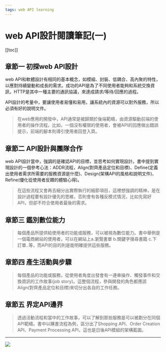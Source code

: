 ```yaml
---
tags: web API learning
---
```


# web API設計閱讀筆記(一)

[[toc]]

## 章節一 初探web API設計
web API和軟體設計有相同的基本概念，如模組、封裝、低耦合、高內聚的特性，以應對持續變動和成長的需求。成功的API是為了不同使用者能夠和系統交換資訊，HTTP是其中一種主要的通訊協議，來達成請求/等待/回應的過程。

API設計的考量中，要讓使用者易懂和易用，讓系統內的資源可以對外服務，所以必須有好的說明文件。

> 在web應用的開發中，API通常是被歸類於後端範疇，由資源驅動前端的使用者的操作流程。比如，一個沒有權限的使用者，會被API的回應做出錯誤提示，前端的腳本則導引使用者回登入頁。

## 章節二 API設計與團隊合作
web API設計當中，強調的是確認API的目標，並思考如何實現設計。書中提到實現設計的一個參考心法：ADDR流程，Align(對齊產品定位和目標)、Define(定義出使用者需求所需要的服務資源是什麼)、Design(架構API的風格和說明文件)、Refine(優化從使用者反饋的體驗心得)。

>在這些流程又會再去細分出實際執行的細節項目，這裡想強調的精神，是在設計過程要有設計優先的思維，否則會有各種反模式情況，比如先寫好API，但卻不符合使用者最後的需求。


## 章節三 鑑別數位能力
> 每個產品所提供給使用者的功能或服務，可以被視為數位能力。書中舉例是一個電商網站的使用者，可以在網站上a.瀏覽書單 b.關鍵字搜尋書籍 c.下訂單..等，而API的目的則是能明確提供這些服務。

## 章節四 產生活動與步驟
> 每個產品的功能或服務，從使用者角度出發會有一連串操作、觸發事件和交換資訊的工作故事(job story)。這整個流程，參與開發的角色都應該Align(對齊產品定位和目標)來切分出各自的工作任務。

## 章節五 界定API邊界
> 透過活動流程和當中的工作故事，可以了解到那些服務是可以被劃分在同個API範疇。書中以購書流程為例，區分出了Shopping API、Order Creation API、Payment Processing API，這也是日後API模組的架構藍圖。


--- 

![](https://i.imgur.com/P5JMd4o.jpg)




